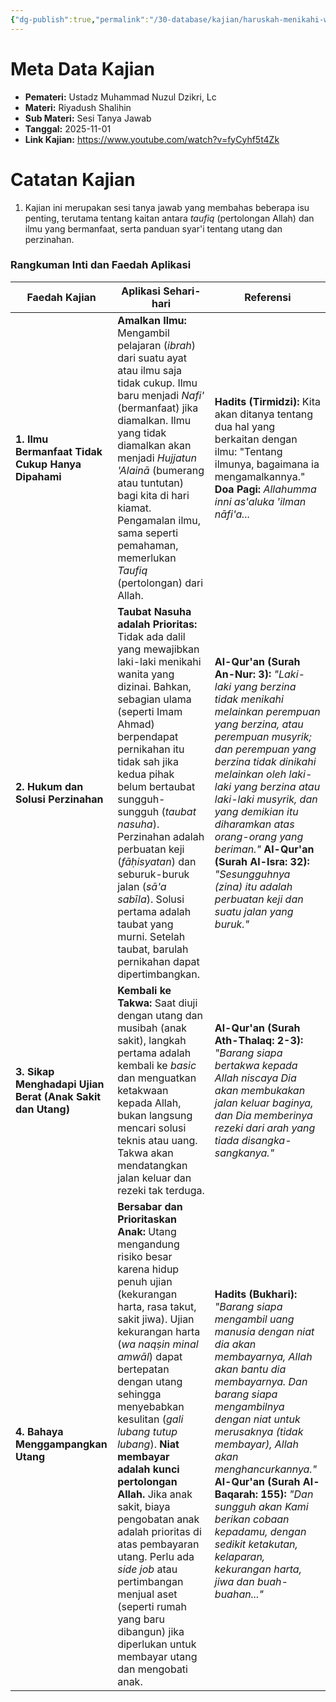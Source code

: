 ```yaml
---
{"dg-publish":true,"permalink":"/30-database/kajian/haruskah-menikahi-wanita-yang-dizinai/","tags":["kajian"]}
---
```





# Meta Data Kajian 
<div><ul class="dataview list-view-ul"><li><span><strong>Pemateri:</strong> Ustadz Muhammad Nuzul Dzikri, Lc</span></li><li><span><strong>Materi:</strong> Riyadush Shalihin</span></li><li><span><strong>Sub Materi:</strong> Sesi Tanya Jawab</span></li><li><span><strong>Tanggal:</strong> 2025-11-01</span></li><li><span><strong>Link Kajian:</strong> <a rel="noopener nofollow" class="external-link" href="https://www.youtube.com/watch?v=fyCyhf5t4Zk" target="_blank">https://www.youtube.com/watch?v=fyCyhf5t4Zk</a></span></li></ul></div>

# Catatan Kajian
1. Kajian ini merupakan sesi tanya jawab yang membahas beberapa isu penting, terutama tentang kaitan antara _taufiq_ (pertolongan Allah) dan ilmu yang bermanfaat, serta panduan syar'i tentang utang dan perzinahan.

### Rangkuman Inti dan Faedah Aplikasi
| **Faedah Kajian**                                          | **Aplikasi Sehari-hari**                                                                                                                                                                                                                                                                                                                                                                                                                                                                                                                                               | **Referensi**                                                                                                                                                                                                                                                                                                                                                                                                                 |
| ---------------------------------------------------------- | ---------------------------------------------------------------------------------------------------------------------------------------------------------------------------------------------------------------------------------------------------------------------------------------------------------------------------------------------------------------------------------------------------------------------------------------------------------------------------------------------------------------------------------------------------------------------- | ----------------------------------------------------------------------------------------------------------------------------------------------------------------------------------------------------------------------------------------------------------------------------------------------------------------------------------------------------------------------------------------------------------------------------- |
| **1. Ilmu Bermanfaat Tidak Cukup Hanya Dipahami**          | **Amalkan Ilmu:** Mengambil pelajaran (_ibrah_) dari suatu ayat atau ilmu saja tidak cukup. Ilmu baru menjadi _Nafi'_ (bermanfaat) jika diamalkan. Ilmu yang tidak diamalkan akan menjadi _Hujjatun 'Alainā_ (bumerang atau tuntutan) bagi kita di hari kiamat. Pengamalan ilmu, sama seperti pemahaman, memerlukan _Taufiq_ (pertolongan) dari Allah.                                                                                                                                                                                                                 | **Hadits (Tirmidzi):** Kita akan ditanya tentang dua hal yang berkaitan dengan ilmu: "Tentang ilmunya, bagaimana ia mengamalkannya." **Doa Pagi:** _Allahumma inni as'aluka 'ilman nāfi'a..._                                                                                                                                                                                                                                 |
| **2. Hukum dan Solusi Perzinahan**                         | **Taubat Nasuha adalah Prioritas:** Tidak ada dalil yang mewajibkan laki-laki menikahi wanita yang dizinai. Bahkan, sebagian ulama (seperti Imam Ahmad) berpendapat pernikahan itu tidak sah jika kedua pihak belum bertaubat sungguh-sungguh (_taubat nasuha_). Perzinahan adalah perbuatan keji (_fāḥisyatan_) dan seburuk-buruk jalan (_sā'a sabīla_). Solusi pertama adalah taubat yang murni. Setelah taubat, barulah pernikahan dapat dipertimbangkan.                                                                                                           | **Al-Qur'an (Surah An-Nur: 3):** _"Laki-laki yang berzina tidak menikahi melainkan perempuan yang berzina, atau perempuan musyrik; dan perempuan yang berzina tidak dinikahi melainkan oleh laki-laki yang berzina atau laki-laki musyrik, dan yang demikian itu diharamkan atas orang-orang yang beriman."_ **Al-Qur'an (Surah Al-Isra: 32):** _"Sesungguhnya (zina) itu adalah perbuatan keji dan suatu jalan yang buruk."_ |
| **3. Sikap Menghadapi Ujian Berat (Anak Sakit dan Utang)** | **Kembali ke Takwa:** Saat diuji dengan utang dan musibah (anak sakit), langkah pertama adalah kembali ke _basic_ dan menguatkan ketakwaan kepada Allah, bukan langsung mencari solusi teknis atau uang. Takwa akan mendatangkan jalan keluar dan rezeki tak terduga.                                                                                                                                                                                                                                                                                                  | **Al-Qur'an (Surah Ath-Thalaq: 2-3):** _"Barang siapa bertakwa kepada Allah niscaya Dia akan membukakan jalan keluar baginya, dan Dia memberinya rezeki dari arah yang tiada disangka-sangkanya."_                                                                                                                                                                                                                            |
| **4. Bahaya Menggampangkan Utang**                         | **Bersabar dan Prioritaskan Anak:** Utang mengandung risiko besar karena hidup penuh ujian (kekurangan harta, rasa takut, sakit jiwa). Ujian kekurangan harta (_wa naqṣin minal amwāl_) dapat bertepatan dengan utang sehingga menyebabkan kesulitan (_gali lubang tutup lubang_). **Niat membayar adalah kunci pertolongan Allah.** Jika anak sakit, biaya pengobatan anak adalah prioritas di atas pembayaran utang. Perlu ada _side job_ atau pertimbangan menjual aset (seperti rumah yang baru dibangun) jika diperlukan untuk membayar utang dan mengobati anak. | **Hadits (Bukhari):** _"Barang siapa mengambil uang manusia dengan niat dia akan membayarnya, Allah akan bantu dia membayarnya. Dan barang siapa mengambilnya dengan niat untuk merusaknya (tidak membayar), Allah akan menghancurkannya."_ **Al-Qur'an (Surah Al-Baqarah: 155):** _"Dan sungguh akan Kami berikan cobaan kepadamu, dengan sedikit ketakutan, kelaparan, kekurangan harta, jiwa dan buah-buahan..."_          |
 
 